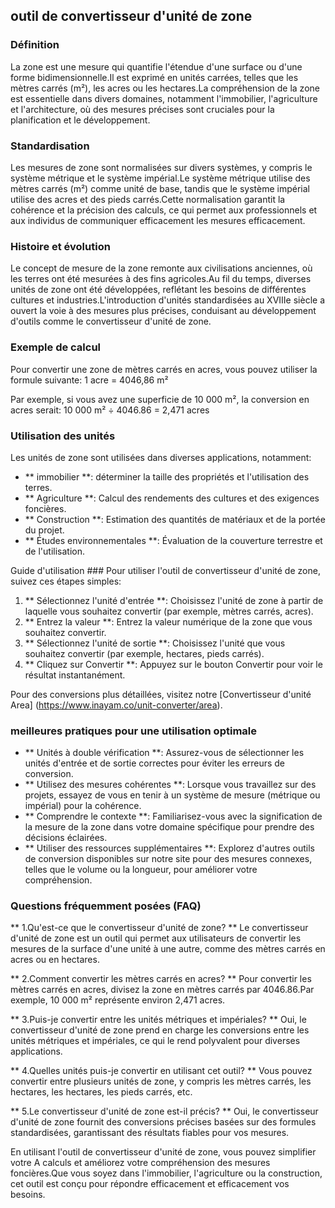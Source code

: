## outil de convertisseur d'unité de zone

### Définition
La zone est une mesure qui quantifie l'étendue d'une surface ou d'une forme bidimensionnelle.Il est exprimé en unités carrées, telles que les mètres carrés (m²), les acres ou les hectares.La compréhension de la zone est essentielle dans divers domaines, notamment l'immobilier, l'agriculture et l'architecture, où des mesures précises sont cruciales pour la planification et le développement.

### Standardisation
Les mesures de zone sont normalisées sur divers systèmes, y compris le système métrique et le système impérial.Le système métrique utilise des mètres carrés (m²) comme unité de base, tandis que le système impérial utilise des acres et des pieds carrés.Cette normalisation garantit la cohérence et la précision des calculs, ce qui permet aux professionnels et aux individus de communiquer efficacement les mesures efficacement.

### Histoire et évolution
Le concept de mesure de la zone remonte aux civilisations anciennes, où les terres ont été mesurées à des fins agricoles.Au fil du temps, diverses unités de zone ont été développées, reflétant les besoins de différentes cultures et industries.L'introduction d'unités standardisées au XVIIIe siècle a ouvert la voie à des mesures plus précises, conduisant au développement d'outils comme le convertisseur d'unité de zone.

### Exemple de calcul
Pour convertir une zone de mètres carrés en acres, vous pouvez utiliser la formule suivante:
1 acre = 4046,86 m²

Par exemple, si vous avez une superficie de 10 000 m², la conversion en acres serait:
10 000 m² ÷ 4046.86 = 2,471 acres

### Utilisation des unités
Les unités de zone sont utilisées dans diverses applications, notamment:
- ** immobilier **: déterminer la taille des propriétés et l'utilisation des terres.
- ** Agriculture **: Calcul des rendements des cultures et des exigences foncières.
- ** Construction **: Estimation des quantités de matériaux et de la portée du projet.
- ** Études environnementales **: Évaluation de la couverture terrestre et de l'utilisation.

Guide d'utilisation ###
Pour utiliser l'outil de convertisseur d'unité de zone, suivez ces étapes simples:
1. ** Sélectionnez l'unité d'entrée **: Choisissez l'unité de zone à partir de laquelle vous souhaitez convertir (par exemple, mètres carrés, acres).
2. ** Entrez la valeur **: Entrez la valeur numérique de la zone que vous souhaitez convertir.
3. ** Sélectionnez l'unité de sortie **: Choisissez l'unité que vous souhaitez convertir (par exemple, hectares, pieds carrés).
4. ** Cliquez sur Convertir **: Appuyez sur le bouton Convertir pour voir le résultat instantanément.

Pour des conversions plus détaillées, visitez notre [Convertisseur d'unité Area] (https://www.inayam.co/unit-converter/area).

### meilleures pratiques pour une utilisation optimale
- ** Unités à double vérification **: Assurez-vous de sélectionner les unités d'entrée et de sortie correctes pour éviter les erreurs de conversion.
- ** Utilisez des mesures cohérentes **: Lorsque vous travaillez sur des projets, essayez de vous en tenir à un système de mesure (métrique ou impérial) pour la cohérence.
- ** Comprendre le contexte **: Familiarisez-vous avec la signification de la mesure de la zone dans votre domaine spécifique pour prendre des décisions éclairées.
- ** Utiliser des ressources supplémentaires **: Explorez d'autres outils de conversion disponibles sur notre site pour des mesures connexes, telles que le volume ou la longueur, pour améliorer votre compréhension.

### Questions fréquemment posées (FAQ)

** 1.Qu'est-ce que le convertisseur d'unité de zone? **
Le convertisseur d'unité de zone est un outil qui permet aux utilisateurs de convertir les mesures de la surface d'une unité à une autre, comme des mètres carrés en acres ou en hectares.

** 2.Comment convertir les mètres carrés en acres? **
Pour convertir les mètres carrés en acres, divisez la zone en mètres carrés par 4046.86.Par exemple, 10 000 m² représente environ 2,471 acres.

** 3.Puis-je convertir entre les unités métriques et impériales? **
Oui, le convertisseur d'unité de zone prend en charge les conversions entre les unités métriques et impériales, ce qui le rend polyvalent pour diverses applications.

** 4.Quelles unités puis-je convertir en utilisant cet outil? **
Vous pouvez convertir entre plusieurs unités de zone, y compris les mètres carrés, les hectares, les hectares, les pieds carrés, etc.

** 5.Le convertisseur d'unité de zone est-il précis? **
Oui, le convertisseur d'unité de zone fournit des conversions précises basées sur des formules standardisées, garantissant des résultats fiables pour vos mesures.

En utilisant l'outil de convertisseur d'unité de zone, vous pouvez simplifier votre A calculs et améliorez votre compréhension des mesures foncières.Que vous soyez dans l'immobilier, l'agriculture ou la construction, cet outil est conçu pour répondre efficacement et efficacement vos besoins.